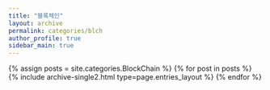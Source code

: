 ```yaml
---
title: "블록체인"
layout: archive
permalink: categories/blch
author_profile: true
sidebar_main: true
---
```


{% assign posts = site.categories.BlockChain %}
{% for post in posts %} {% include archive-single2.html type=page.entries_layout %} {% endfor %}